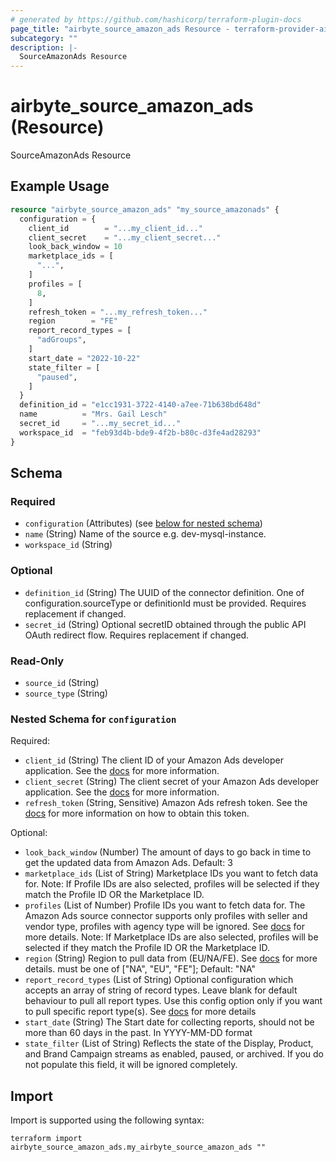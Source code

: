 ```yaml
---
# generated by https://github.com/hashicorp/terraform-plugin-docs
page_title: "airbyte_source_amazon_ads Resource - terraform-provider-airbyte"
subcategory: ""
description: |-
  SourceAmazonAds Resource
---
```


# airbyte_source_amazon_ads (Resource)

SourceAmazonAds Resource

## Example Usage

```terraform
resource "airbyte_source_amazon_ads" "my_source_amazonads" {
  configuration = {
    client_id        = "...my_client_id..."
    client_secret    = "...my_client_secret..."
    look_back_window = 10
    marketplace_ids = [
      "...",
    ]
    profiles = [
      8,
    ]
    refresh_token = "...my_refresh_token..."
    region        = "FE"
    report_record_types = [
      "adGroups",
    ]
    start_date = "2022-10-22"
    state_filter = [
      "paused",
    ]
  }
  definition_id = "e1cc1931-3722-4140-a7ee-71b638bd648d"
  name          = "Mrs. Gail Lesch"
  secret_id     = "...my_secret_id..."
  workspace_id  = "feb93d4b-bde9-4f2b-b80c-d3fe4ad28293"
}
```

<!-- schema generated by tfplugindocs -->
## Schema

### Required

- `configuration` (Attributes) (see [below for nested schema](#nestedatt--configuration))
- `name` (String) Name of the source e.g. dev-mysql-instance.
- `workspace_id` (String)

### Optional

- `definition_id` (String) The UUID of the connector definition. One of configuration.sourceType or definitionId must be provided. Requires replacement if changed.
- `secret_id` (String) Optional secretID obtained through the public API OAuth redirect flow. Requires replacement if changed.

### Read-Only

- `source_id` (String)
- `source_type` (String)

<a id="nestedatt--configuration"></a>
### Nested Schema for `configuration`

Required:

- `client_id` (String) The client ID of your Amazon Ads developer application. See the <a href="https://advertising.amazon.com/API/docs/en-us/get-started/generate-api-tokens#retrieve-your-client-id-and-client-secret">docs</a> for more information.
- `client_secret` (String) The client secret of your Amazon Ads developer application. See the <a href="https://advertising.amazon.com/API/docs/en-us/get-started/generate-api-tokens#retrieve-your-client-id-and-client-secret">docs</a> for more information.
- `refresh_token` (String, Sensitive) Amazon Ads refresh token. See the <a href="https://advertising.amazon.com/API/docs/en-us/get-started/generate-api-tokens">docs</a> for more information on how to obtain this token.

Optional:

- `look_back_window` (Number) The amount of days to go back in time to get the updated data from Amazon Ads. Default: 3
- `marketplace_ids` (List of String) Marketplace IDs you want to fetch data for. Note: If Profile IDs are also selected, profiles will be selected if they match the Profile ID OR the Marketplace ID.
- `profiles` (List of Number) Profile IDs you want to fetch data for. The Amazon Ads source connector supports only profiles with seller and vendor type, profiles with agency type will be ignored. See <a href="https://advertising.amazon.com/API/docs/en-us/concepts/authorization/profiles">docs</a> for more details. Note: If Marketplace IDs are also selected, profiles will be selected if they match the Profile ID OR the Marketplace ID.
- `region` (String) Region to pull data from (EU/NA/FE). See <a href="https://advertising.amazon.com/API/docs/en-us/info/api-overview#api-endpoints">docs</a> for more details. must be one of ["NA", "EU", "FE"]; Default: "NA"
- `report_record_types` (List of String) Optional configuration which accepts an array of string of record types. Leave blank for default behaviour to pull all report types. Use this config option only if you want to pull specific report type(s). See <a href="https://advertising.amazon.com/API/docs/en-us/reporting/v2/report-types">docs</a> for more details
- `start_date` (String) The Start date for collecting reports, should not be more than 60 days in the past. In YYYY-MM-DD format
- `state_filter` (List of String) Reflects the state of the Display, Product, and Brand Campaign streams as enabled, paused, or archived. If you do not populate this field, it will be ignored completely.

## Import

Import is supported using the following syntax:

```shell
terraform import airbyte_source_amazon_ads.my_airbyte_source_amazon_ads ""
```
